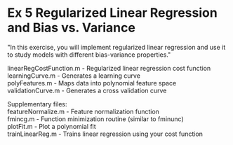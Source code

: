 # Ex 5 Regularized Linear Regression and Bias vs. Variance

"In this exercise, you will implement regularized linear regression and use it to study models with different bias-variance properties."

linearRegCostFunction.m - Regularized linear regression cost function\
learningCurve.m - Generates a learning curve\
polyFeatures.m - Maps data into polynomial feature space\
validationCurve.m - Generates a cross validation curve

Supplementary files:\
featureNormalize.m - Feature normalization function\
fmincg.m - Function minimization routine (similar to fminunc)\
plotFit.m - Plot a polynomial fit\
trainLinearReg.m - Trains linear regression using your cost function